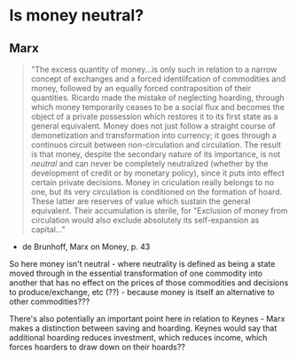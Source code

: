 # Is money neutral?

## Marx
>"The excess quantity of money...is only such in relation to a narrow concept of exchanges and a forced identiifcation of commodities and money, followed by an equally forced contraposition of their quantities. Ricardo made the mistake of neglecting hoarding, through which money temporarily ceases to be a social flux and becomes the object of a private possession which restores it to its first state as a general equivalent. Money does not just follow a straight course of demonetization and transformation into currency; it goes through a continuos circuit between non-circulation and circulation. The result is that money, despite the secondary nature of its importance, is not *neutral* and can never be completely neutralized (whether by the development of credit or by monetary policy), since it puts into effect certain private decisions. Money in criculation really belongs to no one, but its very circulation is conditioned on the formation of hoard. These latter are reserves of value which sustain the general equivalent. Their accumulation is sterile, for "Exclusion of money from circulation would also exclude absolutely its self-expansion as capital..."

- de Brunhoff, Marx on Money, p. 43

So here money isn't neutral - where neutrality is defined as being a state moved through in the essential transformation of one commodity into another that has no effect on the prices of those commodities and decisions to produce/exchange, etc (??) - because money is itself an alternative to other commodities???

There's also potentially an important point here in relation to Keynes - Marx makes a distinction between saving and hoarding. Keynes would say that additional hoarding reduces investment, which reduces income, which forces hoarders to draw down on their hoards??

